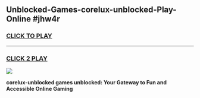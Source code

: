 
## Unblocked-Games-corelux-unblocked-Play-Online #jhw4r
<h3>
<a href="https://news.freeplayer.one?title=corelux-unblocked&ref=3">CLICK TO PLAY</a></h3>
<hr>

<h3>
<a href="https://news.freeplayer.one?title=corelux-unblocked&ref=3">CLICK 2 PLAY</a>
  
</h3>

<a href="https://news.freeplayer.one?title=corelux-unblocked&ref=3"><img src="https://clearcache.store/games.png"></a>


**corelux-unblocked games unblocked: Your Gateway to Fun and Accessible Online Gaming**
